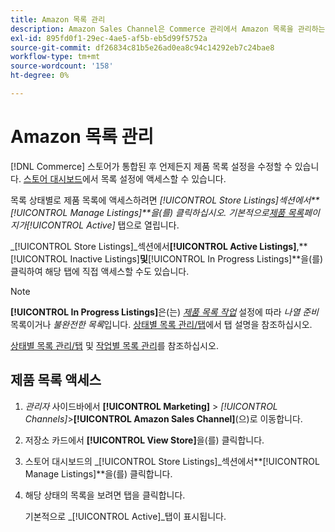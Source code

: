```yaml
---
title: Amazon 목록 관리
description: Amazon Sales Channel은 Commerce 관리에서 Amazon 목록을 관리하는 데 도움이 되는 여러 도구를 제공합니다.
exl-id: 895fd0f1-29ec-4ae5-af5b-eb5d99f5752a
source-git-commit: df26834c81b5e26ad0ea8c94c14292eb7c24bae8
workflow-type: tm+mt
source-wordcount: '158'
ht-degree: 0%

---
```


# Amazon 목록 관리

[!DNL Commerce] 스토어가 통합된 후 언제든지 제품 목록 설정을 수정할 수 있습니다. [스토어 대시보드](./amazon-store-dashboard.md)에서 목록 설정에 액세스할 수 있습니다.

목록 상태별로 제품 목록에 액세스하려면 _[!UICONTROL Store Listings]_섹션에서&#x200B;**[!UICONTROL Manage Listings]**을(를) 클릭하십시오. 기본적으로[_&#x200B;제품 목록&#x200B;_](./managing-listings-by-tab.md)페이지가_[!UICONTROL Active]_ 탭으로 열립니다.

_[!UICONTROL Store Listings]_섹션에서&#x200B;**[!UICONTROL Active Listings]**,**[!UICONTROL Inactive Listings]**및&#x200B;**[!UICONTROL In Progress Listings]**을(를) 클릭하여 해당 탭에 직접 액세스할 수도 있습니다.

>[!NOTE]
>
>**[!UICONTROL In Progress Listings]**&#x200B;은(는) [_제품 목록 작업_](./product-listing-actions.md) 설정에 따라 _나열 준비_ 목록이거나 _불완전한 목록_&#x200B;입니다. [상태별 목록 관리/탭](./managing-listings-by-tab.md)에서 탭 설명을 참조하십시오.

[상태별 목록 관리/탭](./managing-listings-by-tab.md) 및 [작업별 목록 관리](./managing-listings-by-action.md)를 참조하십시오.

## 제품 목록 액세스

1. _관리자_ 사이드바에서 **[!UICONTROL Marketing]** > _[!UICONTROL Channels]_>**[!UICONTROL Amazon Sales Channel]**(으)로 이동합니다.

1. 저장소 카드에서 **[!UICONTROL View Store]**&#x200B;을(를) 클릭합니다.

1. 스토어 대시보드의 _[!UICONTROL Store Listings]_섹션에서&#x200B;**[!UICONTROL Manage Listings]**을(를) 클릭합니다.

1. 해당 상태의 목록을 보려면 탭을 클릭합니다.

   기본적으로 _[!UICONTROL Active]_탭이 표시됩니다.

